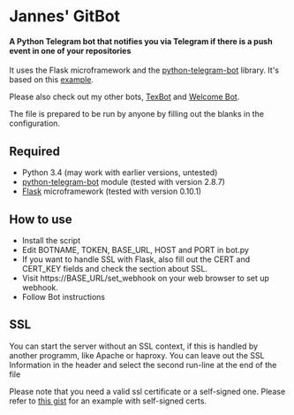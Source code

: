 # Jannes' GitBot
#### A Python Telegram bot that notifies you via Telegram if there is a push event in one of your repositories

It uses the Flask microframework and the [python-telegram-bot](https://github.com/leandrotoledo/python-telegram-bot) library. It's based on this [example](https://github.com/sooyhwang/Simple-Echo-Telegram-Bot).

Please also check out my other bots, [TexBot](https://github.com/jh0ker/texbot) and [Welcome Bot](https://github.com/jh0ker/welcomebot).

The file is prepared to be run by anyone by filling out the blanks in the configuration.

## Required
* Python 3.4 (may work with earlier versions, untested)
* [python-telegram-bot](https://github.com/leandrotoledo/python-telegram-bot) module (tested with version 2.8.7)
* [Flask](http://flask.pocoo.org/) microframework (tested with version 0.10.1)

## How to use
* Install the script
* Edit BOTNAME, TOKEN, BASE_URL, HOST and PORT in bot.py
* If you want to handle SSL with Flask, also fill out the CERT and CERT_KEY fields and check the section about SSL.
* Visit https://BASE_URL/set_webhook on your web browser to set up webhook.
* Follow Bot instructions

## SSL
You can start the server without an SSL context, if this is handled by another programm, like Apache or haproxy. You can leave out the SSL Information in the header and select the second run-line at the end of the file 

Please note that you need a valid ssl certificate or a self-signed one. Please refer to [this gist](https://gist.github.com/leandrotoledo/4e9362acdc5db33ae16c) for an example with self-signed certs.
